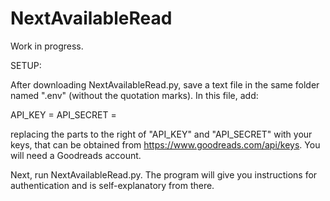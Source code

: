 # NextAvailableRead
Work in progress.

SETUP:

After downloading NextAvailableRead.py, save a text file in the same folder named ".env" (without the quotation marks).
In this file, add:

API_KEY = <Your API code here>
API_SECRET = <Your API secret code here>

replacing the parts to the right of "API_KEY" and "API_SECRET" with your keys, that can be obtained from
https://www.goodreads.com/api/keys. You will need a Goodreads account.

Next, run NextAvailableRead.py. The program will give you instructions for authentication and is self-explanatory from there.
